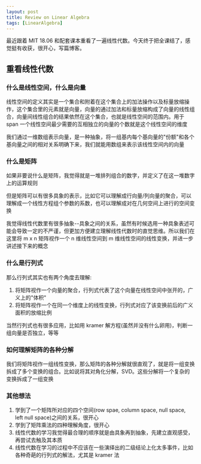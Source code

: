 ```yaml
---
layout: post
title: Review on Linear Algebra
tags: [LinearAlgebra]
---
```


最近跟着 MIT 18.06 和配套课本重看了一遍线性代数。今天终于把全课结了，感觉挺有收获，很开心，写篇博客。

## 重看线性代数

### 什么是线性空间，什么是向量

线性空间的定义其实是一个集合和附着在这个集合上的加法操作以及标量放缩操作，这个集合里的元素就是向量，向量的通过加法和标量放缩构成了向量的线性组合，向量间线性组合的结果依然在这个集合，也就是线性空间的范围内。用于 span 一个线性空间最少需要的互相独立的向量的个数就是这个线性空间的维度

我们通过一维数组表示向量，是一种抽象，将一组基内每个基向量的"份额"和各个基向量之间的相对关系明确下来，我们就能用数组来表示该线性空间内的向量

### 什么是矩阵

如果非要说什么是矩阵，我觉得就是一堆排列组合的数字，并定义了在这一堆数字上的运算规则

但是矩阵可以有很多具象的表示，比如它可以理解成行向量/列向量的聚合，可以理解成一个线性方程组个参数的系数，也可以理解成对在几何空间上进行的空间变换

我觉得线性代数里有很多抽象--具象之间的关系，虽然有时候选用一种具象表述可能会导致一定的不严谨，但更加方便建立理解线性代数时的直觉思维。所以我们在这里将 m x n 矩阵视作一个 n 维线性空间到 m 维线性空间的线性变换，并进一步讲述接下来的概念

### 什么是行列式

那么行列式其实也有两个角度去理解:

1. 将矩阵视作一个向量的聚合，行列式代表了这个向量在线性空间中张开的，广义上的"体积"
2. 将矩阵视作一个在同一个维度上的线性变换，行列式对应了该变换前后的广义面积的放缩比例

当然行列式也有很多应用，比如用 kramer 解方程(虽然并没有什么卵用)，判断一组向量是否独立，等等

### 如何理解矩阵的各种分解

我们将矩阵视作一组线性变换，那么矩阵的各种分解就很直观了，就是将一组变换拆成了多个变换的组合。比如说将其对角化分解，SVD。这些分解将一个复杂的变换拆成了一组变换

### 其他想法

1. 学到了一个矩阵所对应的四个空间(row spae, column space, null space, left null space)之间的关系，很开心
2. 学到了矩阵乘法的四种理解角度，很开心
3. 线性代数的学习我觉得最合理的顺序就是由具象再到抽象，先建立直观感受，再尝试去触及其本质
4. 线性代数在学习的过程中不应该在一些演绎出的二级结论上化太多事件，比如各种奇葩的行列式的解法，尤其是 kramer 法
